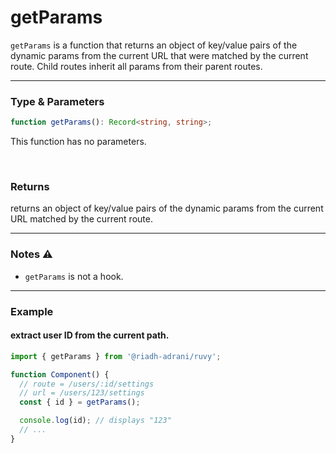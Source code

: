 # getParams

`getParams` is a function that returns an object of key/value pairs of the dynamic params from the current URL that were matched by the current route. Child routes inherit all params from their parent routes.

<hr/>

### Type & Parameters

```ts
function getParams(): Record<string, string>;
```

This function has no parameters.

<br/>

### Returns

returns an object of key/value pairs of the dynamic params from the current URL matched by the current route.

<hr/>

### Notes ⚠️

- `getParams` is not a hook.

<hr/>

### Example

#### extract user ID from the current path.

```ts
import { getParams } from '@riadh-adrani/ruvy';

function Component() {
  // route = /users/:id/settings
  // url = /users/123/settings
  const { id } = getParams();

  console.log(id); // displays "123"
  // ...
}
```
